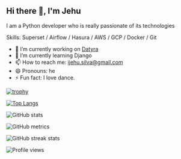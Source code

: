 ## Hi there 👋, I'm Jehu
I am a Python developer who is really passionate of its technologies

Skills: Superset / Airflow / Hasura / AWS / GCP / Docker / Git

- 🔭 I’m currently working on [Datyra](https://datyra.com/)
- 🌱 I’m currently learning Django
- 📫 How to reach me: ijehu.silva@gmail.com
- 😄 Pronouns: he
- ⚡ Fun fact: I love dance. 


[![trophy](https://github-profile-trophy.vercel.app/?username=JehuSilva)](https://github.com/ryo-ma/github-profile-trophy)

[![Top Langs](https://github-readme-stats.vercel.app/api/top-langs/?username=JehuSilva)](https://github.com/anuraghazra/github-readme-stats)

![GitHub stats](https://github-readme-stats.vercel.app/api?username=JehuSilva&show_icons=true&count_private=true&theme=tokyonight)

![GitHub metrics](https://metrics.lecoq.io/JehuSilva)  

![GitHub streak stats](https://github-readme-streak-stats.herokuapp.com/?user=JehuSilva)  

![Profile views](https://gpvc.arturio.dev/JehuSilva)  
